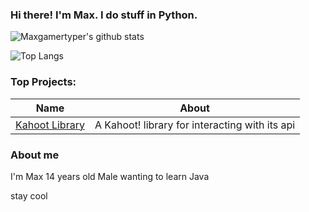 ### Hi there! I'm Max. I do stuff in Python.
![Maxgamertyper's github stats](https://github-readme-stats-sigma-five.vercel.app/api?username=maxgamertyper&theme=algolia&count_private=true)

![Top Langs](https://github-readme-stats-sigma-five.vercel.app/api/top-langs/?username=maxgamertyper&theme=algolia&count_private=true)

### Top Projects:
|Name|About|
|-|-|
|[Kahoot Library](https://github.com/maxgamertyper/pyhoot)|A Kahoot! library for interacting with its api|

### About me
I'm Max 
14 years old
Male
wanting to learn Java

stay cool

<!--
**maxgamertyper/maxgamertyper** is a ✨ _special_ ✨ repository because its `README.md` (this file) appears on your GitHub profile.


Here are some ideas to get you started:

- 🔭 I’m currently working on ...
- 🌱 I’m currently learning ...
- 👯 I’m looking to collaborate on ...
- 🤔 I’m looking for help with ...
- 💬 Ask me about ...
- 📫 How to reach me: ...
- 😄 Pronouns: ...
- ⚡ Fun fact: ...
-->

